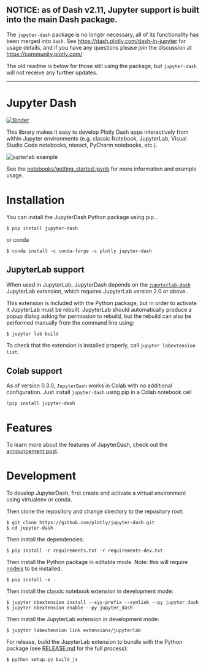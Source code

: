 ## NOTICE: as of Dash v2.11, Jupyter support is built into the main Dash package.

The `jupyter-dash` package is no longer necessary, all of its functionality has been merged into `dash`. See https://dash.plotly.com/dash-in-jupyter for usage details, and if you have any questions please join the discussion at https://community.plotly.com/

The old readme is below for those still using the package, but `jupyter-dash` will not receive any further updates.

---

# Jupyter Dash
[![Binder](https://mybinder.org/badge_logo.svg)](https://mybinder.org/v2/gh/plotly/jupyter-dash/master?urlpath=tree/notebooks/getting_started.ipynb)

This library makes it easy to develop Plotly Dash apps interactively from within Jupyter environments (e.g. classic Notebook, JupyterLab, Visual Studio Code notebooks, nteract, PyCharm notebooks, etc.).

![jupterlab example](https://user-images.githubusercontent.com/15064365/82324108-150d4200-99a7-11ea-8d22-5c1bb8acaadb.gif)

See the [notebooks/getting_started.ipynb](https://github.com/plotly/jupyter-dash/blob/master/notebooks/getting_started.ipynb) for more information and example usage.

# Installation
You can install the JupyterDash Python package using pip...
```
$ pip install jupyter-dash
```
or conda
```
$ conda install -c conda-forge -c plotly jupyter-dash
```

## JupyterLab support
When used in JupyterLab, JupyterDash depends on the [`jupyterlab-dash`](https://www.npmjs.com/package/jupyterlab-dash) JupyterLab extension, which requires JupyterLab version 2.0 or above.
 
This extension is included with the Python package, but in order to activate it JupyterLab must be rebuilt. JupyterLab should automatically produce a popup dialog asking for permission to rebuild, but the rebuild can also be performed manually from the command line using:
 
 ```
$ jupyter lab build
```

To check that the extension is installed properly, call `jupyter labextension list`.

## Colab support
As of version 0.3.0, `JupyterDash` works in Colab with no additional configuration. Just install `jupyter-dash` using pip in a Colab notebook cell
```
!pip install jupyter-dash
```

# Features
To learn more about the features of JupyterDash, check out the [announcement post](https://medium.com/plotly/introducing-jupyterdash-811f1f57c02e).

# Development
To develop JupyterDash, first create and activate a virtual environment using virtualenv or conda.

Then clone the repository and change directory to the repository root:
```
$ git clone https://github.com/plotly/jupyter-dash.git
$ cd jupyter-dash
```

Then install the dependencies:
```
$ pip install -r requirements.txt -r requirements-dev.txt 
```

Then install the Python package in editable mode. Note: this will require [nodejs](https://nodejs.org/en/) to be installed.
```
$ pip install -e .
```

Then install the classic notebook extension in development mode:
```
$ jupyter nbextension install --sys-prefix --symlink --py jupyter_dash
$ jupyter nbextension enable --py jupyter_dash
```

Then install the JupyterLab extension in development mode:
```
$ jupyter labextension link extensions/jupyterlab
```

For release, build the JupyterLab extension to bundle with the Python package (see [RELEASE.md](https://github.com/plotly/jupyter-dash/blob/master/RELEASE.md) for the full process):

```
$ python setup.py build_js
```
